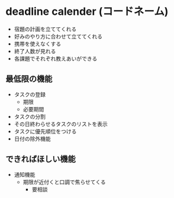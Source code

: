 # deadline calender \(コードネーム\)

* 宿題の計画を立ててくれる
* 好みのやり方に合わせて立ててくれる
* 携帯を使えなくする
* 終了人数が見れる
* 各課題でそれぞれ教えあいができる


## 最低限の機能

* タスクの登録
  * 期限
  * 必要期間
* タスクの分割
* その日終わらせるタスクのリストを表示
* タスクに優先順位をつける
* 日付の除外機能

## できればほしい機能

* 通知機能
  * 期限が近付くと口調で焦らせてくる
    * 要相談